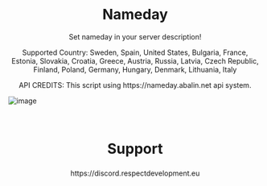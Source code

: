 <br clear="both">

<h1 align="center">Nameday</h1>

<p align="center">Set nameday in your server description!</p>

<p align="center">Supported Country: Sweden, Spain, United States, Bulgaria, France, Estonia, Slovakia, Croatia, Greece, Austria, Russia, Latvia, Czech Republic, Finland, Poland, Germany, Hungary, Denmark, Lithuania, Italy</p>


<p align="center">API CREDITS: This script using https://nameday.abalin.net api system.</p>

![image](https://github.com/respectdevelopment/rd_NameDay/assets/143709835/06c5293f-addb-40ac-bb9f-fe2285a2cda0)

<br clear="both">

<h1 align="center">Support</h1>

###

<p align="center">https://discord.respectdevelopment.eu</p>

###



